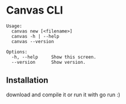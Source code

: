 # Canvas CLI

    Usage:
      canvas new [<filename>]
      canvas -h | --help
      canvas --version

    Options:
      -h, --help     Show this screen.
      --version      Show version.

## Installation

download and compile it or run it with go run :)

